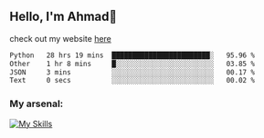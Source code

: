 
## Hello, I'm Ahmad👋

check out my website [here](https://ahmadalwi.com/)

<!--START_SECTION:waka-->

```txt
Python   28 hrs 19 mins  ████████████████████████░   95.96 %
Other    1 hr 8 mins     █░░░░░░░░░░░░░░░░░░░░░░░░   03.85 %
JSON     3 mins          ░░░░░░░░░░░░░░░░░░░░░░░░░   00.17 %
Text     0 secs          ░░░░░░░░░░░░░░░░░░░░░░░░░   00.02 %
```

<!--END_SECTION:waka-->

### My arsenal:

[![My Skills](https://skillicons.dev/icons?i=js,ts,py,go,react,nextjs,svelte,nodejs,django,tailwind,html,css,sass,firebase,mongodb,postgres,mysql,redis,git,github,docker,vscode,figma,godot)](https://skillicons.dev)

